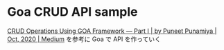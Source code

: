 # Goa CRUD API sample

[CRUD Operations Using GOA Framework — Part I | by Puneet Punamiya | Oct, 2020 | Medium](https://medium.com/@puneetpunamiya/crud-operations-using-goa-framework-part-i-53f661fb7bec)
を参考に Goa で API を作っていく
